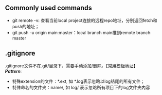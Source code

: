 ## Commonly used commands
- git remote -v: 查看当前local project连接的远程repo地址，分别返回fetch和push的地址；
- git push -u origin main:master：local branch main推到remote branch master



## .gitignore
.gitignore文件不在.git/目录下，需要手动添加/删除。【[常用模板地址](https://github.com/github/gitignore/tree/main)】<br>
***Pattern***:
- 特殊extension的文件：\*.ext, 如 \*.log表示忽略以log结尾的所有文件；
- 特殊命名的文件夹：name/, 如 log/ 表示忽略所有项目下的log文件夹内容